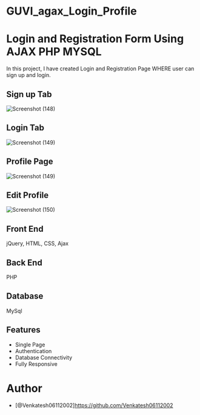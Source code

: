 # GUVI_agax_Login_Profile

# Login and Registration Form Using AJAX PHP MYSQL

In this project, I have created Login and Registration Page WHERE user can sign up and login.

## Sign up Tab
![Screenshot (148)](https://user-images.githubusercontent.com/113005846/230784030-f116f08b-0988-4bea-947a-055af7e18001.png)


## Login Tab
![Screenshot (149)](https://user-images.githubusercontent.com/113005846/230784056-6d1c9216-396e-44a5-be16-fab42f4428d1.png)

## Profile Page
![Screenshot (149)](https://user-images.githubusercontent.com/113005846/230784062-4f133be6-b1af-4caa-92f5-dd0f4fb2cfc6.png)


## Edit Profile
![Screenshot (150)](https://user-images.githubusercontent.com/113005846/230784070-9ca2cbfc-b692-4ac0-b2d4-4b49e6ab4d69.png)



## Front End
jQuery, HTML, CSS, Ajax

## Back End
PHP

## Database
MySql

## Features

- Single Page
- Authentication 
- Database Connectivity
- Fully Responsive

# Author
- [@Venkatesh06112002]https://github.com/Venkatesh06112002
